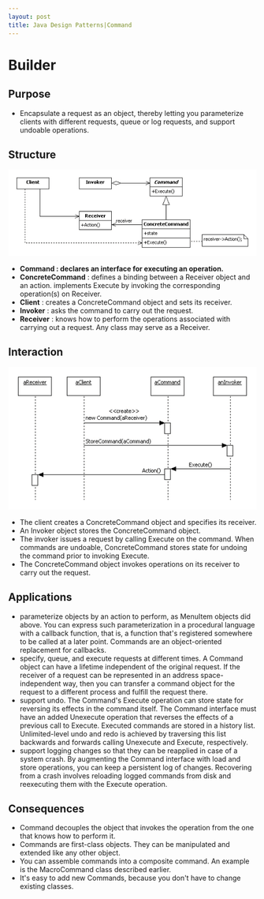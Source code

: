 ```yaml
---
layout: post
title: Java Design Patterns|Command
---
```

# Builder

## Purpose
*   Encapsulate a request as an object, thereby letting you parameterize clients with different requests, queue or log requests, and support undoable operations.

## Structure
![Builder_Model1](https://raw.githubusercontent.com/xiejianwei1024/markdownphotos/master/design-patterns/Command_Model1.gif)

*   <span style="font-weight:bold;">Command : declares an interface for executing an operation.</span>
*   <span style="font-weight:bold;">ConcreteCommand</span> : defines a binding between a Receiver object and an action. implements Execute by invoking the corresponding operation(s) on Receiver.
*   <span style="font-weight:bold;">Client</span> : creates a ConcreteCommand object and sets its receiver.
*   <span style="font-weight:bold;">Invoker</span> : asks the command to carry out the request.
*   <span style="font-weight:bold;">Receiver</span> : knows how to perform the operations associated with carrying out a request. Any class may serve as a Receiver.

## Interaction
![Builder_Model1](https://raw.githubusercontent.com/xiejianwei1024/markdownphotos/master/design-patterns/Command_Seq1.gif)

*   The client creates a ConcreteCommand object and specifies its receiver.
*   An Invoker object stores the ConcreteCommand object.
*   The invoker issues a request by calling Execute on the command. When commands are undoable, ConcreteCommand stores state for undoing the command prior to invoking Execute.
*   The ConcreteCommand object invokes operations on its receiver to carry out the request.

## Applications
*   parameterize objects by an action to perform, as MenuItem objects did above. You can express such parameterization in a procedural language with a callback function, that is, a function that's registered somewhere to be called at a later point. Commands are an object-oriented replacement for callbacks.
*   specify, queue, and execute requests at different times. A Command object can have a lifetime independent of the original request. If the receiver of a request can be represented in an address space-independent way, then you can transfer a command object for the request to a different process and fulfill the request there.
*   support undo. The Command's Execute operation can store state for reversing its effects in the command itself. The Command interface must have an added Unexecute operation that reverses the effects of a previous call to Execute. Executed commands are stored in a history list. Unlimited-level undo and redo is achieved by traversing this list backwards and forwards calling Unexecute and Execute, respectively.
*   support logging changes so that they can be reapplied in case of a system crash. By augmenting the Command interface with load and store operations, you can keep a persistent log of changes. Recovering from a crash involves reloading logged commands from disk and reexecuting them with the Execute operation.

## Consequences
*   Command decouples the object that invokes the operation from the one that knows how to perform it.
*   Commands are first-class objects. They can be manipulated and extended like any other object.
*   You can assemble commands into a composite command. An example is the MacroCommand class described earlier. 
*   It's easy to add new Commands, because you don't have to change existing classes.